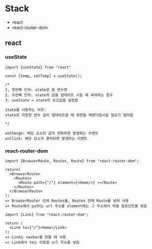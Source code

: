 <!-- @format -->

# Stack

- react
- react-router-dom

## react

### useState

```
import {useState} from "react"

const [temp, setTemp] = useState();

/*
1. 첫번째 인자: state로 쓸 변수명
2. 두번째 인자: state의 값을 업데이트 시킬 때 써야하는 함수
3. useState = state의 초깃값을 설정함

state를 사용하는 이유:
state로 지정한 변수 값이 업데이트할 때 화면을 재렌더링시킬 필요가 없어짐

*/
```

```
onChange: 해당 요소의 값이 변화하면 발생하는 이벤트
onClick: 해당 요소가 클릭되면 발생하는 이벤트
```

### react-router-dom

```
import {BrowserRoute, Routes, Route} from "react-router-dom";

return(
  <BrowserRoute>
    <Routes>
      <Route path={"/"} element={<Home/>} ></Route>
    </Routes>
  </BrowserRoute>
);
=> BrowserRouter 안에 Routes를, Routes 안에 Route를 넣어 사용
=> Route에서 path는 url 주소를 element에는 그 주소에서 띄울 컴포넌트를 넣음
```

```
import {Link} from "react-router-dom";

return (
  <Link to={"/"}>Home</Link>
);
=> Link는 navbar를 만들 때 사용
=> Link에서 to는 이동할 url 주소를 넣음
